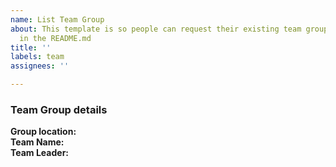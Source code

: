 ```yaml
---
name: List Team Group
about: This template is so people can request their existing team group is listed
  in the README.md
title: ''
labels: team
assignees: ''

---
```


### Team Group details

**Group location:** <!-- link to group -->  
**Team Name:**  
**Team Leader:** <!-- link to GitHub account -->
